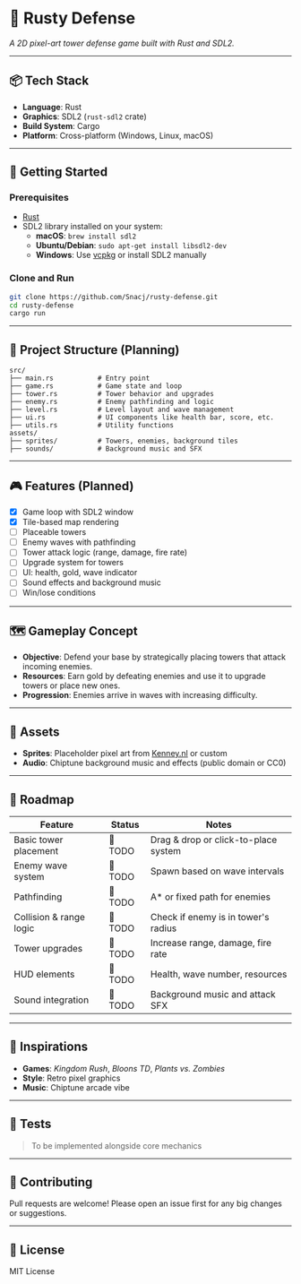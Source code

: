 # 🏰 Rusty Defense

_A 2D pixel-art tower defense game built with Rust and SDL2._

---

## 📦 Tech Stack

- **Language**: Rust
- **Graphics**: SDL2 (`rust-sdl2` crate)
- **Build System**: Cargo
- **Platform**: Cross-platform (Windows, Linux, macOS)

---

## 🚀 Getting Started

### Prerequisites

- [Rust](https://www.rust-lang.org/tools/install)
- SDL2 library installed on your system:
  - **macOS**: `brew install sdl2`
  - **Ubuntu/Debian**: `sudo apt-get install libsdl2-dev`
  - **Windows**: Use [vcpkg](https://github.com/microsoft/vcpkg) or install SDL2 manually

### Clone and Run

```bash
git clone https://github.com/Snacj/rusty-defense.git
cd rusty-defense
cargo run
```

---

## 🧱 Project Structure (Planning)

```
src/
├── main.rs           # Entry point
├── game.rs           # Game state and loop
├── tower.rs          # Tower behavior and upgrades
├── enemy.rs          # Enemy pathfinding and logic
├── level.rs          # Level layout and wave management
├── ui.rs             # UI components like health bar, score, etc.
├── utils.rs          # Utility functions
assets/
├── sprites/          # Towers, enemies, background tiles
├── sounds/           # Background music and SFX
```

---

## 🎮 Features (Planned)

- [x] Game loop with SDL2 window
- [x] Tile-based map rendering
- [ ] Placeable towers
- [ ] Enemy waves with pathfinding
- [ ] Tower attack logic (range, damage, fire rate)
- [ ] Upgrade system for towers
- [ ] UI: health, gold, wave indicator
- [ ] Sound effects and background music
- [ ] Win/lose conditions

---

## 🗺️ Gameplay Concept

- **Objective**: Defend your base by strategically placing towers that attack incoming enemies.
- **Resources**: Earn gold by defeating enemies and use it to upgrade towers or place new ones.
- **Progression**: Enemies arrive in waves with increasing difficulty.

---

## 🎨 Assets

- **Sprites**: Placeholder pixel art from [Kenney.nl](https://kenney.nl/assets) or custom
- **Audio**: Chiptune background music and effects (public domain or CC0)

---

## 📅 Roadmap

| Feature                  | Status  | Notes                                  |
|--------------------------|---------|----------------------------------------|
| Basic tower placement    | 🔲 TODO | Drag & drop or click-to-place system   |
| Enemy wave system        | 🔲 TODO | Spawn based on wave intervals          |
| Pathfinding              | 🔲 TODO | A* or fixed path for enemies           |
| Collision & range logic  | 🔲 TODO | Check if enemy is in tower's radius    |
| Tower upgrades           | 🔲 TODO | Increase range, damage, fire rate      |
| HUD elements             | 🔲 TODO | Health, wave number, resources         |
| Sound integration        | 🔲 TODO | Background music and attack SFX        |

---

## 🧠 Inspirations

- **Games**: *Kingdom Rush*, *Bloons TD*, *Plants vs. Zombies*
- **Style**: Retro pixel graphics
- **Music**: Chiptune arcade vibe

---

## 🧪 Tests

> To be implemented alongside core mechanics

---

## 🙌 Contributing

Pull requests are welcome! Please open an issue first for any big changes or suggestions.

---

## 📜 License

MIT License
